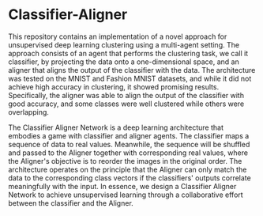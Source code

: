 # Classifier-Aligner
This repository contains an implementation of a novel approach for unsupervised deep learning clustering using a multi-agent setting. The approach consists of an agent that performs the clustering task, we call it classifier, by projecting the data onto a one-dimensional space, and an aligner that aligns the output of the classifier with the data. The architecture was tested on the MNIST and Fashion MNIST datasets, and while it did not achieve high accuracy in clustering, it showed promising results. Specifically, the aligner was able to align the output of the classifier with good accuracy, and some classes were well clustered while others were overlapping.

The Classifier Aligner Network is a deep learning architecture that embodies a game with classifier and aligner agents. The classifier maps a sequence of data to real values. Meanwhile, the sequence will be shuffled and passed to the Aligner together with corresponding real values, where the Aligner's objective is to reorder the images in the original order. The architecture operates on the principle that the Aligner can only match the data to the corresponding class vectors if the classifiers' outputs correlate meaningfully with the input. In essence, we design a Classifier Aligner Network to achieve unsupervised learning through a collaborative effort between the classifier and the Aligner.
